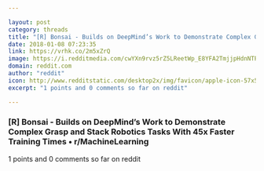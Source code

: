 ```yaml
---

layout: post
category: threads
title: "[R] Bonsai - Builds on DeepMind’s Work to Demonstrate Complex Grasp and Stack Robotics Tasks With 45x Faster Training Times"
date: 2018-01-08 07:23:35
link: https://vrhk.co/2m5xZrQ
image: https://i.redditmedia.com/cwYXn9rvz5rZ5LReetWp_E8YFA2TmjjpHdnNTPbo2h8.jpg?w=320&s=1f43ef9aeec5ef8c6d63a996e25b346c
domain: reddit.com
author: "reddit"
icon: http://www.redditstatic.com/desktop2x/img/favicon/apple-icon-57x57.png
excerpt: "1 points and 0 comments so far on reddit"

---
```


### [R] Bonsai - Builds on DeepMind’s Work to Demonstrate Complex Grasp and Stack Robotics Tasks With 45x Faster Training Times • r/MachineLearning

1 points and 0 comments so far on reddit